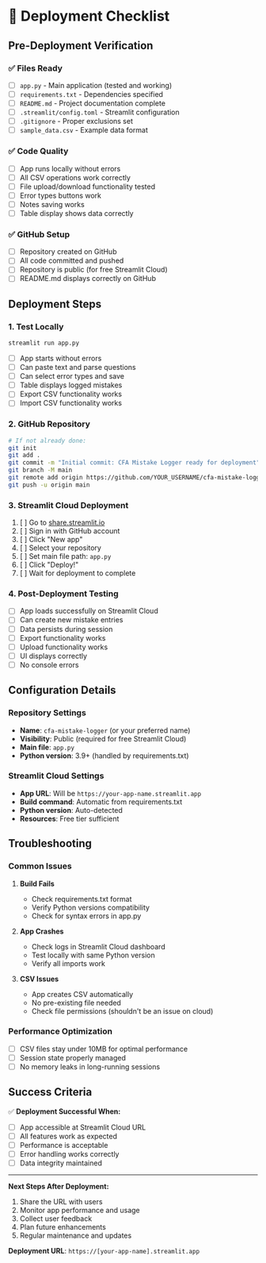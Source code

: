 # 🚀 Deployment Checklist

## Pre-Deployment Verification

### ✅ **Files Ready**
- [ ] `app.py` - Main application (tested and working)
- [ ] `requirements.txt` - Dependencies specified
- [ ] `README.md` - Project documentation complete
- [ ] `.streamlit/config.toml` - Streamlit configuration
- [ ] `.gitignore` - Proper exclusions set
- [ ] `sample_data.csv` - Example data format

### ✅ **Code Quality**
- [ ] App runs locally without errors
- [ ] All CSV operations work correctly
- [ ] File upload/download functionality tested
- [ ] Error types buttons work
- [ ] Notes saving works
- [ ] Table display shows data correctly

### ✅ **GitHub Setup**
- [ ] Repository created on GitHub
- [ ] All code committed and pushed
- [ ] Repository is public (for free Streamlit Cloud)
- [ ] README.md displays correctly on GitHub

## Deployment Steps

### 1. **Test Locally**
```bash
streamlit run app.py
```
- [ ] App starts without errors
- [ ] Can paste text and parse questions
- [ ] Can select error types and save
- [ ] Table displays logged mistakes
- [ ] Export CSV functionality works
- [ ] Import CSV functionality works

### 2. **GitHub Repository**
```bash
# If not already done:
git init
git add .
git commit -m "Initial commit: CFA Mistake Logger ready for deployment"
git branch -M main
git remote add origin https://github.com/YOUR_USERNAME/cfa-mistake-logger.git
git push -u origin main
```

### 3. **Streamlit Cloud Deployment**
1. [ ] Go to [share.streamlit.io](https://share.streamlit.io)
2. [ ] Sign in with GitHub account
3. [ ] Click "New app"
4. [ ] Select your repository
5. [ ] Set main file path: `app.py`
6. [ ] Click "Deploy!"
7. [ ] Wait for deployment to complete

### 4. **Post-Deployment Testing**
- [ ] App loads successfully on Streamlit Cloud
- [ ] Can create new mistake entries
- [ ] Data persists during session
- [ ] Export functionality works
- [ ] Upload functionality works
- [ ] UI displays correctly
- [ ] No console errors

## Configuration Details

### **Repository Settings**
- **Name**: `cfa-mistake-logger` (or your preferred name)
- **Visibility**: Public (required for free Streamlit Cloud)
- **Main file**: `app.py`
- **Python version**: 3.9+ (handled by requirements.txt)

### **Streamlit Cloud Settings**
- **App URL**: Will be `https://your-app-name.streamlit.app`
- **Build command**: Automatic from requirements.txt
- **Python version**: Auto-detected
- **Resources**: Free tier sufficient

## Troubleshooting

### **Common Issues**
1. **Build Fails**
   - Check requirements.txt format
   - Verify Python versions compatibility
   - Check for syntax errors in app.py

2. **App Crashes**
   - Check logs in Streamlit Cloud dashboard
   - Test locally with same Python version
   - Verify all imports work

3. **CSV Issues**
   - App creates CSV automatically
   - No pre-existing file needed
   - Check file permissions (shouldn't be an issue on cloud)

### **Performance Optimization**
- [ ] CSV files stay under 10MB for optimal performance
- [ ] Session state properly managed
- [ ] No memory leaks in long-running sessions

## Success Criteria

✅ **Deployment Successful When:**
- [ ] App accessible at Streamlit Cloud URL
- [ ] All features work as expected
- [ ] Performance is acceptable
- [ ] Error handling works correctly
- [ ] Data integrity maintained

---

**Next Steps After Deployment:**
1. Share the URL with users
2. Monitor app performance and usage
3. Collect user feedback
4. Plan future enhancements
5. Regular maintenance and updates

**Deployment URL**: `https://[your-app-name].streamlit.app`
